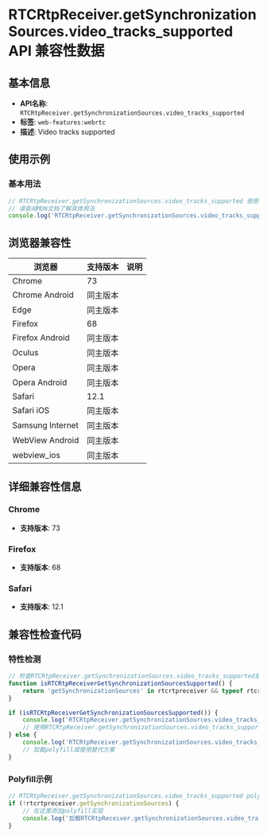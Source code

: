 # RTCRtpReceiver.getSynchronizationSources.video_tracks_supported API 兼容性数据

## 基本信息

- **API名称**: `RTCRtpReceiver.getSynchronizationSources.video_tracks_supported`
- **标签**: `web-features:webrtc`
- **描述**: Video tracks supported

## 使用示例

### 基本用法

```javascript
// RTCRtpReceiver.getSynchronizationSources.video_tracks_supported 使用示例
// 请查阅MDN文档了解具体用法
console.log('RTCRtpReceiver.getSynchronizationSources.video_tracks_supported API');
```

## 浏览器兼容性

| 浏览器 | 支持版本 | 说明 |
|--------|----------|------|
| Chrome | 73 |  |
| Chrome Android | 同主版本 |  |
| Edge | 同主版本 |  |
| Firefox | 68 |  |
| Firefox Android | 同主版本 |  |
| Oculus | 同主版本 |  |
| Opera | 同主版本 |  |
| Opera Android | 同主版本 |  |
| Safari | 12.1 |  |
| Safari iOS | 同主版本 |  |
| Samsung Internet | 同主版本 |  |
| WebView Android | 同主版本 |  |
| webview_ios | 同主版本 |  |

## 详细兼容性信息

### Chrome

- **支持版本**: 73

### Firefox

- **支持版本**: 68

### Safari

- **支持版本**: 12.1

## 兼容性检查代码

### 特性检测

```javascript
// 检查RTCRtpReceiver.getSynchronizationSources.video_tracks_supported是否支持
function isRTCRtpReceiverGetSynchronizationSourcesSupported() {
    return 'getSynchronizationSources' in rtcrtpreceiver && typeof rtcrtpreceiver.getSynchronizationSources === 'function';
}

if (isRTCRtpReceiverGetSynchronizationSourcesSupported()) {
    console.log('RTCRtpReceiver.getSynchronizationSources.video_tracks_supported 支持');
    // 使用RTCRtpReceiver.getSynchronizationSources.video_tracks_supported
} else {
    console.log('RTCRtpReceiver.getSynchronizationSources.video_tracks_supported 不支持，需要polyfill');
    // 加载polyfill或使用替代方案
}
```

### Polyfill示例

```javascript
// RTCRtpReceiver.getSynchronizationSources.video_tracks_supported polyfill
if (!rtcrtpreceiver.getSynchronizationSources) {
    // 在这里添加polyfill实现
    console.log('加载RTCRtpReceiver.getSynchronizationSources.video_tracks_supported polyfill');
}
```

